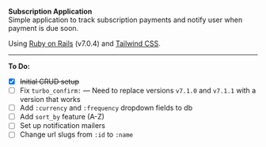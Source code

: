 **Subscription Application**  
Simple application to track subscription payments and notify user when payment is due soon.

Using [Ruby on Rails](https://rubyonrails.org/) (v7.0.4) and [Tailwind CSS](https://tailwindcss.com/).

---

**To Do:**

- [x] ~~Initial CRUD setup~~
- [ ] Fix `turbo_confirm:` &mdash; Need to replace versions `v7.1.0` and `v7.1.1` with a version that works
- [ ] Add `:currency` and `:frequency` dropdown fields to db
- [ ] Add `sort_by` feature (A-Z)
- [ ] Set up notification mailers
- [ ] Change url slugs from `:id` to `:name`

